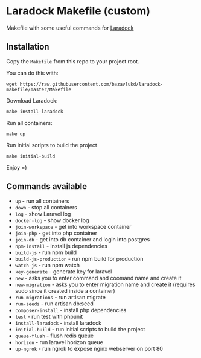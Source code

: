 # Laradock Makefile (custom)

Makefile with some useful commands for [Laradock](http://laradock.io/)

## Installation

Copy the `Makefile` from this repo to your project root.

You can do this with:

```
wget https://raw.githubusercontent.com/bazavlukd/laradock-makefile/master/Makefile
```

Download Laradock:

```
make install-laradock
```

Run all containers:

```
make up
```

Run initial scripts to build the project

```
make initial-build
```

Enjoy =)

## Commands available
* `up` - run all containers
* `down` - stop all containers
* `log` - show Laravel log
* `docker-log` - show docker log
* `join-workspace` - get into workspace container
* `join-php` - get into php container
* `join-db` - get into db container and login into postgres
* `npm-install` - install js dependencies
* `build-js` - run npm build
* `build-js-production` - run npm build for production
* `watch-js` - run npm watch
* `key-generate` - generate key for laravel
* `new` - asks you to enter command and coomand name and create it
* `new-migration` - asks you to enter migration name and create it (requires sudo since it created inside a container)
* `run-migrations` - run artisan migrate
* `run-seeds` - run artisan db:seed
* `composer-install` - install php dependencies
* `test` - run test with phpunit
* `install-laradock` - install laradock
* `initial-build` - run initial scripts to build the project
* `queue-flush` - flush redis queue
* `horizon` - run laravel horizon queue
* `up-ngrok` - run ngrok to expose nginx webserver on port 80
